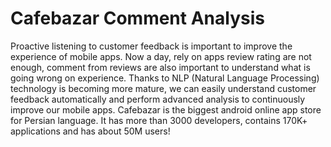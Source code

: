 # Cafebazar Comment Analysis
Proactive listening to customer feedback is important to improve the experience of mobile apps. Now a day, rely on apps review rating are not enough, comment from reviews are also important to understand what is going wrong on experience. Thanks to NLP (Natural Language Processing) technology is becoming more mature, we can easily understand customer feedback automatically and perform advanced analysis to continuously improve our mobile apps. Cafebazar is the biggest android online app store for Persian language. It has more than 3000 developers, contains 170K+ applications and has about 50M users!
